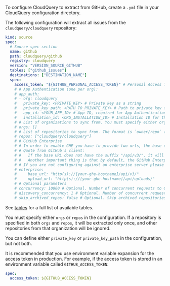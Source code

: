 To configure CloudQuery to extract from GitHub, create a `.yml` file in your CloudQuery configuration directory.

The following configuration will extract all issues from the `cloudquery/cloudquery` repository:

```yaml copy
kind: source
spec:
  # Source spec section
  name: github
  path: cloudquery/github
  registry: cloudquery
  version: "VERSION_SOURCE_GITHUB"
  tables: ["github_issues"]
  destinations: ["DESTINATION_NAME"]
  spec:
    access_token: "${GITHUB_PERSONAL_ACCESS_TOKEN}" # Personal Access Token, required if not using App Authentication.
    # # App Authentication (one per org):
    # app_auth:
    # - org: cloudquery
    #   private_key: <PRIVATE_KEY> # Private key as a string
    #   private_key_path: <PATH_TO_PRIVATE_KEY> # Path to private key file
    #   app_id: <YOUR_APP_ID> # App ID, required for App Authentication.
    #   installation_id: <ORG_INSTALLATION_ID> # Installation ID for this org
    # # List of organizations to sync from. You must specify either orgs or repos in the configuration.
    # orgs: []
    # # List of repositories to sync from. The format is `owner/repo` (e.g. `cloudquery/cloudquery`). You must specify either `orgs` or `repos` in the configuration.
    # repos: ["cloudquery/cloudquery"]
    # # GitHub Enterprise
    # # In order to enable GHE you have to provide two urls, the base url of the server and the upload url.
    # # Quote from GitHub's client:
    # #   If the base URL does not have the suffix "/api/v3/", it will be added automatically. If the upload URL does not have the suffix "/api/uploads", it will be added automatically.
    # #   Another important thing is that by default, the GitHub Enterprise URL format should be http(s)://[hostname]/api/v3/ or you will always receive the 406 status code. The upload URL format should be http(s)://[hostname]/api/uploads/"
    # # If you are not configuring against an enterprise server please omit the enterprise configuration bellow
    # enterprise:
    #     base_url: "http(s)://[your-ghe-hostname]/api/v3/"
    #     upload_url: "http(s)://[your-ghe-hostname]/api/uploads/"
    # # Optional parameters
    # concurrency: 10000 # Optional. Number of concurrent requests to GitHub API. Default is 10000.
    # discovery_concurrency: 1 # Optional. Number of concurrent requests to GitHub API during discovery phase. Default 1.
    # skip_archived_repos: false # Optional. Skip archived repositories. Default false.
```

See [tables](/docs/plugins/sources/github/tables) for a full list of available tables.

You must specify either `orgs` or `repos` in the configuration. If a repository is specified in both `orgs` and `repos`, it will be extracted only once, and other repositories from that organization will be ignored.

You can define either `private_key` or `private_key_path` in the configuration, but not both.

It is recommended that you use environment variable expansion for the access token in production. For example, if the access token is stored in an environment variable called `GITHUB_ACCESS_TOKEN`:

```yaml copy
spec:
  access_token: ${GITHUB_ACCESS_TOKEN}
```
